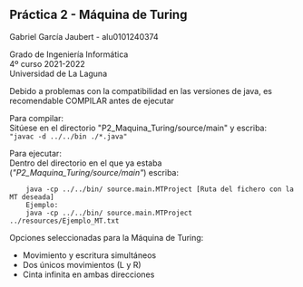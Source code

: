 ## Práctica 2 - Máquina de Turing

Gabriel García Jaubert - alu0101240374

Grado de Ingeniería Informática  
4º curso 2021-2022  
Universidad de La Laguna  


Debido a problemas con la compatibilidad  en las versiones de java, es recomendable COMPILAR antes de ejecutar  

Para compilar:  
Sitúese en el directorio "P2_Maquina_Turing/source/main" y escriba:  
```"javac -d ../../bin ./*.java"```

Para ejecutar:  
Dentro del directorio en el que ya estaba (*"P2_Maquina_Turing/source/main"*) escriba:   
```
    java -cp ../../bin/ source.main.MTProject [Ruta del fichero con la MT deseada]
    Ejemplo:
    java -cp ../../bin/ source.main.MTProject ../resources/Ejemplo_MT.txt 
```

Opciones seleccionadas para la Máquina de Turing:  
  - Movimiento y escritura simultáneos
  - Dos únicos movimientos (L y R)
  - Cinta infinita en ambas direcciones  